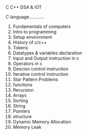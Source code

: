 C C++ DSA & IOT

C language............
1) Fundamentals of computers
2) Intro to programming
3) Setup environment
4) History of c/c++
5) Tokens
6) Datatypes & variables declaration
7) Input and Output instruction in c
8) Operators in c
9) Descion control instruction
10) Iterative control instruction
11) Star Pattern Problems
12) functions
13) Recursion
14) Arrays
15) Sorting
16) String
17) Pointers
18) structure
19) Dynamic Memory Allocation
20) Memory Leak

 
